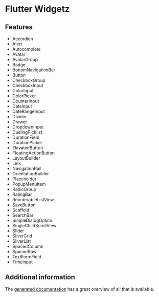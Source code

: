 # Flutter Widgetz

## Features

- Accordion
- Alert
- Autocomplete
- Avatar
- AvatarGroup
- Badge
- BottomNavigationBar
- Button
- CheckboxGroup
- CheckboxInput
- ColorInput
- ColorPicker
- CounterInput
- DateInput
- DateRangeInput
- Divider
- Drawer
- DropdownInput
- DuelingPicklist
- DurationField
- DurationPicker
- ElevatedButton
- FloatingActionButton
- LayoutBuilder
- Link
- NavigationRail
- OrientationBuilder
- Placeholder
- PopupMenuItem
- RadioGroup
- RatingBar
- ReorderableListView
- SaveButton
- Scaffold
- SearchBar
- SimpleDialogOption
- SingleChildScrollView
- Slider
- SliverGrid
- SliverList
- SpacedColumn
- SpacedRow
- TextFormField
- TimeInput

## Additional information

The [generated documentation](https://pub.dev/documentation/flutter_widgetz/latest) has a great overview of all that is available.
